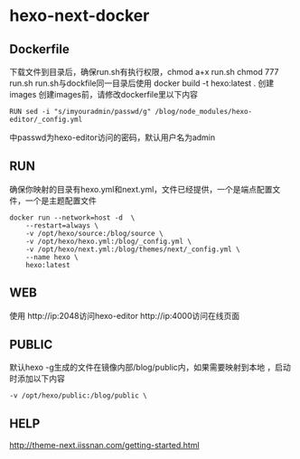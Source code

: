 # hexo-next-docker

## Dockerfile
下载文件到目录后，确保run.sh有执行权限，chmod a+x run.sh   chmod 777 run.sh 
run.sh与dockfile同一目录后使用 docker build -t hexo:latest . 创建images
创建images前，请修改dockerfile里以下内容
```
RUN sed -i "s/imyouradmin/passwd/g" /blog/node_modules/hexo-editor/_config.yml  
```
中passwd为hexo-editor访问的密码，默认用户名为admin

## RUN

确保你映射的目录有hexo.yml和next.yml，文件已经提供，一个是端点配置文件，一个是主题配置文件

```
docker run --network=host -d  \
    --restart=always \
    -v /opt/hexo/source:/blog/source \
    -v /opt/hexo/hexo.yml:/blog/_config.yml \
    -v /opt/hexo/next.yml:/blog/themes/next/_config.yml \
    --name hexo \
    hexo:latest

```
## WEB
使用 http://ip:2048访问hexo-editor  http://ip:4000访问在线页面

## PUBLIC
默认hexo -g生成的文件在镜像内部/blog/public内，如果需要映射到本地 ，启动时添加以下内容
```
-v /opt/hexo/public:/blog/public \

```

## HELP

http://theme-next.iissnan.com/getting-started.html

